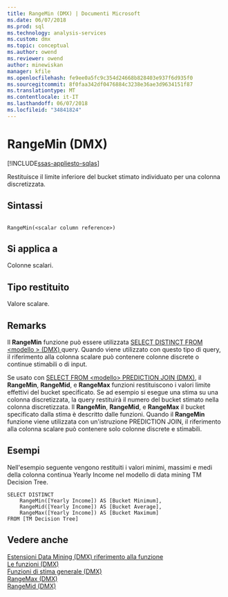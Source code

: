 ```yaml
---
title: RangeMin (DMX) | Documenti Microsoft
ms.date: 06/07/2018
ms.prod: sql
ms.technology: analysis-services
ms.custom: dmx
ms.topic: conceptual
ms.author: owend
ms.reviewer: owend
author: minewiskan
manager: kfile
ms.openlocfilehash: fe9ee0a5fc9c354d24668b828403e937f6d935f0
ms.sourcegitcommit: 8f0faa342df0476884c3238e36ae3d9634151f87
ms.translationtype: MT
ms.contentlocale: it-IT
ms.lasthandoff: 06/07/2018
ms.locfileid: "34841824"
---
```

# <a name="rangemin-dmx"></a>RangeMin (DMX)
[!INCLUDE[ssas-appliesto-sqlas](../includes/ssas-appliesto-sqlas.md)]

  Restituisce il limite inferiore del bucket stimato individuato per una colonna discretizzata.  
  
## <a name="syntax"></a>Sintassi  
  
```  
  
RangeMin(<scalar column reference>)  
```  
  
## <a name="applies-to"></a>Si applica a  
 Colonne scalari.  
  
## <a name="return-type"></a>Tipo restituito  
 Valore scalare.  
  
## <a name="remarks"></a>Remarks  
 Il **RangeMin** funzione può essere utilizzata [SELECT DISTINCT FROM &#60;modello &#62; &#40;DMX&#41; ](../dmx/select-distinct-from-model-dmx.md) query. Quando viene utilizzato con questo tipo di query, il riferimento alla colonna scalare può contenere colonne discrete o continue stimabili o di input.  
  
 Se usato con [SELECT FROM &#60;modello&#62; PREDICTION JOIN &#40;DMX&#41;](../dmx/select-from-model-prediction-join-dmx.md), il **RangeMin**, **RangeMid**, e **RangeMax**  funzioni restituiscono i valori limite effettivi del bucket specificato. Se ad esempio si esegue una stima su una colonna discretizzata, la query restituirà il numero del bucket stimato nella colonna discretizzata. Il **RangeMin**, **RangeMid**, e **RangeMax** il bucket specificato dalla stima è descritto dalle funzioni. Quando il **RangeMin** funzione viene utilizzata con un'istruzione PREDICTION JOIN, il riferimento alla colonna scalare può contenere solo colonne discrete e stimabili.  
  
## <a name="examples"></a>Esempi  
 Nell'esempio seguente vengono restituiti i valori minimi, massimi e medi della colonna continua Yearly Income nel modello di data mining TM Decision Tree.  
  
```  
SELECT DISTINCT   
    RangeMin([Yearly Income]) AS [Bucket Minimum],  
    RangeMid([Yearly Income]) AS [Bucket Average],   
    RangeMax([Yearly Income]) AS [Bucket Maximum]  
FROM [TM Decision Tree]  
```  
  
## <a name="see-also"></a>Vedere anche  
 [Estensioni Data Mining &#40;DMX&#41; riferimento alla funzione](../dmx/data-mining-extensions-dmx-function-reference.md)   
 [Le funzioni &#40;DMX&#41;](../dmx/functions-dmx.md)   
 [Funzioni di stima generale &#40;DMX&#41;](../dmx/general-prediction-functions-dmx.md)   
 [RangeMax &#40;DMX&#41;](../dmx/rangemax-dmx.md)   
 [RangeMid &#40;DMX&#41;](../dmx/rangemid-dmx.md)  
  
  

